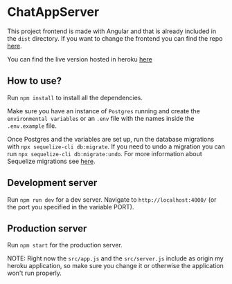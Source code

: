 # ChatAppServer

This project frontend is made with Angular and that is already included in the `dist` directory. If you want to change the frontend you can find the repo [here](https://github.com/ChuyCantu/ChatAppClientAngular).

You can find the live version hosted in heroku [here](https://nd-chatapp.herokuapp.com)

## How to use?

Run `npm install` to install all the dependencies.

Make sure you have an instance of `Postgres` running and create the `environmental variables` or an `.env` file with the names inside the `.env.example` file.

Once Postgres and the variables are set up, run the database migrations with `npx sequelize-cli db:migrate`. If you need to undo a migration you can run `npx sequelize-cli db:migrate:undo`.
For more information about Sequelize migrations see [here](https://sequelize.org/docs/v6/other-topics/migrations/).

## Development server

Run `npm run dev` for a dev server. Navigate to `http://localhost:4000/` (or the port you specified in the variable PORT).

## Production server

Run `npm start` for the production server. 

NOTE: Right now the `src/app.js` and the `src/server.js` include as origin my heroku application, so make sure you change it or otherwise the application won't run properly.

